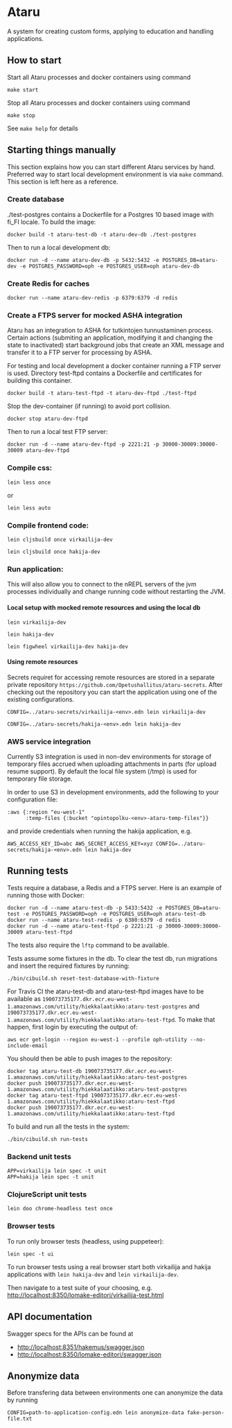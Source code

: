 # Ataru

A system for creating custom forms, applying to education and handling applications.

## How to start

Start all Ataru processes and docker containers using command

    make start

Stop all Ataru processes and docker containers using command

    make stop

See `make help` for details

## Starting things manually

This section explains how you can start different Ataru services by hand.
Preferred way to start local development environment is via `make` command.
This section is left here as a reference.

### Create database

./test-postgres contains a Dockerfile for a Postgres 10 based image with fi_FI
locale. To build the image:

```
docker build -t ataru-test-db -t ataru-dev-db ./test-postgres
```

Then to run a local development db:

```
docker run -d --name ataru-dev-db -p 5432:5432 -e POSTGRES_DB=ataru-dev -e POSTGRES_PASSWORD=oph -e POSTGRES_USER=oph ataru-dev-db
```

### Create Redis for caches

```
docker run --name ataru-dev-redis -p 6379:6379 -d redis
```

### Create a FTPS server for mocked ASHA integration

Ataru has an integration to ASHA for tutkintojen tunnustaminen process.
Certain actions (submiting an application, modifying it and changing the state
to inactivated) start background jobs that create an XML message and transfer
it to a FTP server for processing by ASHA.

For testing and local development a docker container running a FTP server is
used. Directory test-ftpd contains a Dockerfile and certificates for building
this container.

```
docker build -t ataru-test-ftpd -t ataru-dev-ftpd ./test-ftpd
```

Stop the dev-container (if running) to avoid port collision.

```
docker stop ataru-dev-ftpd
```

Then to run a local test FTP server:

```
docker run -d --name ataru-dev-ftpd -p 2221:21 -p 30000-30009:30000-30009 ataru-dev-ftpd
```

### Compile css:

```
lein less once
```

or

```
lein less auto
```

### Compile frontend code:

```
lein cljsbuild once virkailija-dev
```
```
lein cljsbuild once hakija-dev
```

### Run application:

This will also allow you to connect to the nREPL servers of the jvm processes
individually and change running code without restarting the JVM.

#### Local setup with mocked remote resources and using the local db

```
lein virkailija-dev
```
```
lein hakija-dev
```
```
lein figwheel virkailija-dev hakija-dev
```

#### Using remote resources

Secrets requiret for accessing remote resources are stored in a separate
private repository `https://github.com/Opetushallitus/ataru-secrets`. After
checking out the repository you can start the application using one of the
existing configurations.

```
CONFIG=../ataru-secrets/virkailija-<env>.edn lein virkailija-dev
```
```
CONFIG=../ataru-secrets/hakija-<env>.edn lein hakija-dev
```

### AWS service integration

Currently S3 integration is used in non-dev environments for storage of
temporary files accrued when uploading attachments in parts (for upload resume
support). By default the local file system (/tmp) is used for temporary file
storage.
  
In order to use S3 in development environments, add the following to your
configuration file:

```
:aws {:region "eu-west-1"
      :temp-files {:bucket "opintopolku-<env>-ataru-temp-files"}}
```

and provide credentials when running the hakija application, e.g.

```
AWS_ACCESS_KEY_ID=abc AWS_SECRET_ACCESS_KEY=xyz CONFIG=../ataru-secrets/hakija-<env>.edn lein hakija-dev
```

## Running tests

Tests require a database, a Redis and a FTPS server. Here is an example of
running those with Docker:

```
docker run -d --name ataru-test-db -p 5433:5432 -e POSTGRES_DB=ataru-test -e POSTGRES_PASSWORD=oph -e POSTGRES_USER=oph ataru-test-db
docker run --name ataru-test-redis -p 6380:6379 -d redis
docker run -d --name ataru-test-ftpd -p 2221:21 -p 30000-30009:30000-30009 ataru-test-ftpd
```

The tests also require the `lftp` command to be available.

Tests assume some fixtures in the db. To clear the test db, run migrations and
insert the required fixtures by running:

```
./bin/cibuild.sh reset-test-database-with-fixture
```

For Travis CI the ataru-test-db and ataru-test-ftpd images have to be
available as
`190073735177.dkr.ecr.eu-west-1.amazonaws.com/utility/hiekkalaatikko:ataru-test-postgres`
and
`190073735177.dkr.ecr.eu-west-1.amazonaws.com/utility/hiekkalaatikko:ataru-test-ftpd`.
To make that happen, first login by executing the output of:

```
aws ecr get-login --region eu-west-1 --profile oph-utility --no-include-email
```

You should then be able to push images to the repository:

```
docker tag ataru-test-db 190073735177.dkr.ecr.eu-west-1.amazonaws.com/utility/hiekkalaatikko:ataru-test-postgres
docker push 190073735177.dkr.ecr.eu-west-1.amazonaws.com/utility/hiekkalaatikko:ataru-test-postgres
docker tag ataru-test-ftpd 190073735177.dkr.ecr.eu-west-1.amazonaws.com/utility/hiekkalaatikko:ataru-test-ftpd
docker push 190073735177.dkr.ecr.eu-west-1.amazonaws.com/utility/hiekkalaatikko:ataru-test-ftpd
```

To build and run all the tests in the system:

```
./bin/cibuild.sh run-tests
```

### Backend unit tests

```
APP=virkailija lein spec -t unit
APP=hakija lein spec -t unit
```

### ClojureScript unit tests

```
lein doo chrome-headless test once
```

### Browser tests

To run only browser tests (headless, using puppeteer):

```
lein spec -t ui
```

To run browser tests using a real browser start both virkailija and hakija
applications with `lein hakija-dev` and `lein virkailija-dev`.

Then navigate to a test suite of your choosing, e.g. [http://localhost:8350/lomake-editori/virkailija-test.html](http://localhost:8350/lomake-editori/virkailija-test.html)

## API documentation

Swagger specs for the APIs can be found at

* <http://localhost:8351/hakemus/swagger.json>
* <http://localhost:8350/lomake-editori/swagger.json>

## Anonymize data

Before transfering data between environments one can anonymize the data by running

```
CONFIG=path-to-application-config.edn lein anonymize-data fake-person-file.txt
```
